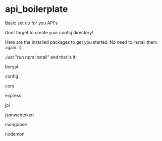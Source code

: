 # api_boilerplate
Basic set up for you API's

Dont forget to create your config directory!

Here are the installed packages to get you started. No need to install them again.  :) 

Just "run npm install" and that is it!

bcrypt

config

cors

express

joi

jsonwebtoken

mongoose

nodemon

